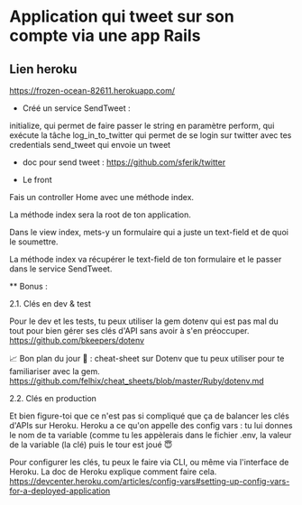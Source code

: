 # Application qui tweet sur son compte via une app Rails

## Lien heroku
https://frozen-ocean-82611.herokuapp.com/


* Créé un service SendTweet :

 initialize, qui permet de faire passer le string en paramètre
 perform, qui exécute la tâche
 log_in_to_twitter qui permet de se login sur twitter avec tes credentials
 send_tweet qui envoie un tweet

* doc pour send tweet : https://github.com/sferik/twitter


* Le front

Fais un controller Home avec une méthode index. 

La méthode index sera la root de ton application. 

Dans le view index, mets-y un formulaire qui a juste un text-field et de quoi le soumettre.

La méthode index va récupérer le text-field de ton formulaire et le passer dans le service SendTweet.



** Bonus :

2.1. Clés en dev & test

Pour le dev et les tests, tu peux utiliser la gem dotenv qui est pas mal du tout pour bien gérer ses clés d'API sans avoir à s'en préoccuper. https://github.com/bkeepers/dotenv

📈 Bon plan du jour 🎁 : cheat-sheet sur Dotenv que tu peux utiliser pour te familiariser avec la gem.
https://github.com/felhix/cheat_sheets/blob/master/Ruby/dotenv.md

2.2. Clés en production

Et bien figure-toi que ce n'est pas si compliqué que ça de balancer les clés d'APIs sur Heroku. Heroku a ce qu'on appelle des config vars : tu lui donnes le nom de ta variable (comme tu les appèlerais dans le fichier .env, la valeur de la variable (la clé) puis le tour est joué 😇

Pour configurer les clés, tu peux le faire via CLI, ou même via l'interface de Heroku. La doc de Heroku explique comment faire cela.
https://devcenter.heroku.com/articles/config-vars#setting-up-config-vars-for-a-deployed-application
